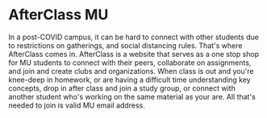 # AfterClass MU

In a post-COVID campus, it can be hard to connect with other students due to restrictions on gatherings, and social distancing rules. That's where AfterClass comes in. AfterClass is a website that serves as a one stop shop for MU students to connect with their peers, collaborate on assignments, and join and create clubs and organizations. When class is out and you're knee-deep in homework, or are having a difficult time understanding key concepts, drop in after class and join a study group, or connect with another student who's working on the same material as your are. All that's needed to join is valid MU email address.